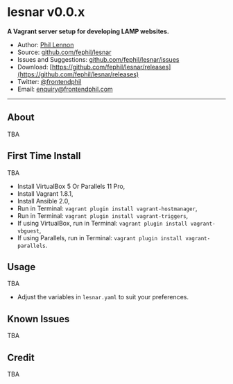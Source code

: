# lesnar v0.0.x

**A Vagrant server setup for developing LAMP websites.**

* Author: [Phil Lennon](http://frontendphil.com)
* Source: [github.com/fephil/lesnar](http://github.com/fephil/lesnar)
* Issues and Suggestions: [github.com/fephil/lesnar/issues](http://github.com/fephil/lesnar/issues)
* Download: [https://github.com/fephil/lesnar/releases](https://github.com/fephil/lesnar/releases)
* Twitter: [@frontendphil](http://twitter.com/frontendphil)
* Email: [enquiry@frontendphil.com](mailto:enquiry@frontendphil.com)

***

## About

TBA

## First Time Install

TBA

* Install VirtualBox 5 Or Parallels 11 Pro,
* Install Vagrant 1.8.1,
* Install Ansible 2.0,
* Run in Terminal: `vagrant plugin install vagrant-hostmanager`,
* Run in Terminal: `vagrant plugin install vagrant-triggers`,
* If using VirtualBox, run in Terminal: `vagrant plugin install vagrant-vbguest`,
* If using Parallels, run in Terminal: `vagrant plugin install vagrant-parallels`.

## Usage

TBA

* Adjust the variables in `lesnar.yaml` to suit your preferences.

## Known Issues

TBA

## Credit

TBA
